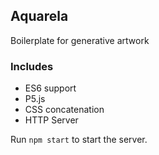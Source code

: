 ## Aquarela

Boilerplate for generative artwork

### Includes
* ES6 support
* P5.js
* CSS concatenation
* HTTP Server

Run `npm start` to start the server.

